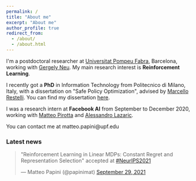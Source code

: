 ```yaml
---
permalink: /
title: "About me"
excerpt: "About me"
author_profile: true
redirect_from: 
  - /about/
  - /about.html
---
```

I'm a postdoctoral researcher at [Universitat Pompeu Fabra](https://www.upf.edu/web/ai-ml), Barcelona, working with [Gergely Neu](http://cs.bme.hu/~gergo/). My main research interest  is **Reinforcement Learning**.

I recently got a **PhD** in Information Technology from Politecnico di Milano, Italy, with a dissertation on "Safe Policy Optimization", advised by [Marcello Restelli](https://restelli.faculty.polimi.it/MyWebSite/index.shtml). You can find my dissertation [here](http://hdl.handle.net/10589/170196). 

I was a research intern at **Facebook AI** from September to December 2020, working with [Matteo Pirotta](https://teopir.github.io/) and [Alessandro Lazaric](https://dblp.org/pid/36/321.html).

<style type="text/css">
span.reverse {unicode-bidi: bidi-override; direction: rtl}
</style>

You can contact me at <span class="reverse">ap.oettam</span>p<span class="reverse">ude.fpu@ini</span>

### Latest news
<blockquote class="twitter-tweet"><p lang="en" dir="ltr">&quot;Reinforcement Learning in Linear MDPs: Constant Regret and Representation Selection&quot; accepted at <a href="https://twitter.com/hashtag/NeurIPS2021?src=hash&amp;ref_src=twsrc%5Etfw">#NeurIPS2021</a></p>&mdash; Matteo Papini (@papinimat) <a href="https://twitter.com/papinimat/status/1443131491525988352?ref_src=twsrc%5Etfw">September 29, 2021</a></blockquote> <script async src="https://platform.twitter.com/widgets.js" charset="utf-8"></script> 

